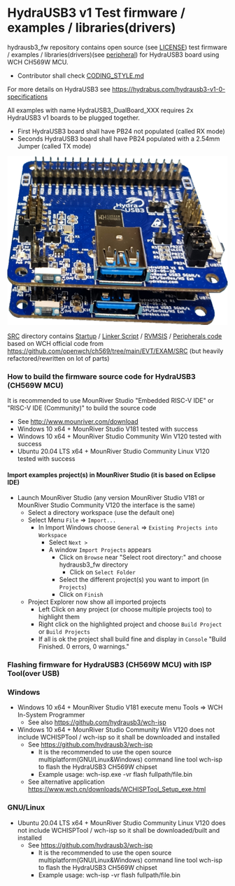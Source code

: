 # HydraUSB3 v1 Test firmware / examples / libraries(drivers)
hydrausb3_fw repository contains open source (see [LICENSE](LICENSE)) test firmware / examples / libraries(drivers)(see [peripheral](SRC/Peripheral/)) for HydraUSB3 board using WCH CH569W MCU.
* Contributor shall check [CODING_STYLE.md](CODING_STYLE.md)

For more details on HydraUSB3 see https://hydrabus.com/hydrausb3-v1-0-specifications

All examples with name HydraUSB3_DualBoard_XXX requires 2x HydraUSB3 v1 boards to be plugged together.
* First HydraUSB3 board shall have PB24 not populated (called RX mode)
* Seconds HydraUSB3 board shall have PB24 populated with a 2.54mm Jumper (called TX mode)

![2xHydraUSB3 plugged together](2xHydraUSB3_Plugged_TopView.png)

[SRC](SRC/) directory contains [Startup](SRC/Startup/) / [Linker Script](SRC/Ld/) / [RVMSIS](SRC/RVMSIS/) / [Peripherals code](SRC/Peripheral/) based on WCH official code from https://github.com/openwch/ch569/tree/main/EVT/EXAM/SRC (but heavily refactored/rewritten on lot of parts)

### How to build the firmware source code for HydraUSB3 (CH569W MCU)
It is recommended to use MounRiver Studio "Embedded RISC-V IDE" or "RISC-V IDE (Community)" to build the source code 
* See http://www.mounriver.com/download
* Windows 10 x64 + MounRiver Studio V181 tested with success
* Windows 10 x64 + MounRiver Studio Community Win V120 tested with success
* Ubuntu 20.04 LTS x64 + MounRiver Studio Community Linux V120 tested with success

#### Import examples project(s) in MounRiver Studio (it is based on Eclipse IDE)
* Launch MounRiver Studio (any version MounRiver Studio V181 or MounRiver Studio Community V120 the interface is the same)
  * Select a directory workspace (use the default one)
  * Select Menu `File` => `Import...`
    * In Import Windows choose `General` => `Existing Projects into Workspace`
      * Select `Next >`
      * A window `Import Projects` appears
        * Click on  `Browse` near "Select root directory:" and choose hydrausb3_fw directory
          * Click on `Select Folder`
        * Select the different project(s) you want to import (in `Projects`)
        * Click on `Finish`
  * Project Explorer now show all imported projects
    * Left Click on any project (or choose multiple projects too) to highlight them
    * Right click on the highlighted project and choose `Build Project` or `Build Projects`
    * If all is ok the project shall build fine and display in `Console` "Build Finished. 0 errors, 0 warnings."

### Flashing firmware for HydraUSB3 (CH569W MCU) with ISP Tool(over USB)
### Windows
* Windows 10 x64 + MounRiver Studio V181 execute menu Tools => WCH In-System Programmer
  * See also https://github.com/hydrausb3/wch-isp
* Windows 10 x64 + MounRiver Studio Community Win V120 does not include WCHISPTool / wch-isp so it shall be downloaded and installed
  * See https://github.com/hydrausb3/wch-isp
     * It is the recommended to use the open source multiplatform(GNU/Linux&Windows) command line tool wch-isp to flash the HydraUSB3 CH569W chipset
  	 * Example usage: wch-isp.exe -vr flash fullpath/file.bin
  * See alternative application https://www.wch.cn/downloads/WCHISPTool_Setup_exe.html

### GNU/Linux
* Ubuntu 20.04 LTS x64 + MounRiver Studio Community Linux V120 does not include WCHISPTool / wch-isp so it shall be downloaded/built and installed
  * See https://github.com/hydrausb3/wch-isp
     * It is the recommended to use the open source multiplatform(GNU/Linux&Windows) command line tool wch-isp to flash the HydraUSB3 CH569W chipset
  	 * Example usage: wch-isp -vr flash fullpath/file.bin
